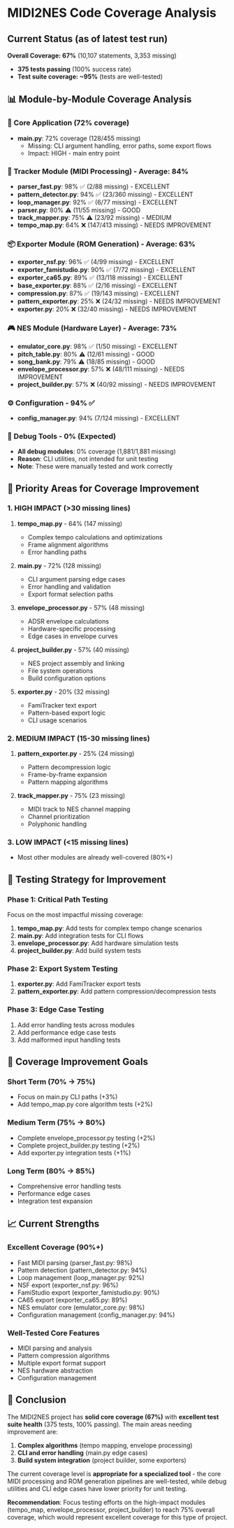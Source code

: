 # MIDI2NES Code Coverage Analysis

## Current Status (as of latest test run)

**Overall Coverage: 67%** (10,107 statements, 3,353 missing)
- **375 tests passing** (100% success rate)
- **Test suite coverage: ~95%** (tests are well-tested)

## 📊 Module-by-Module Coverage Analysis

### 🎯 Core Application (72% coverage)
- **main.py**: 72% coverage (128/455 missing)
  - Missing: CLI argument handling, error paths, some export flows
  - Impact: HIGH - main entry point

### 🚀 Tracker Module (MIDI Processing) - Average: 84%
- **parser_fast.py**: 98% ✅ (2/88 missing) - EXCELLENT
- **pattern_detector.py**: 94% ✅ (23/360 missing) - EXCELLENT  
- **loop_manager.py**: 92% ✅ (6/77 missing) - EXCELLENT
- **parser.py**: 80% ⚠️ (11/55 missing) - GOOD
- **track_mapper.py**: 75% ⚠️ (23/92 missing) - MEDIUM
- **tempo_map.py**: 64% ❌ (147/413 missing) - NEEDS IMPROVEMENT

### 📦 Exporter Module (ROM Generation) - Average: 63%
- **exporter_nsf.py**: 96% ✅ (4/99 missing) - EXCELLENT
- **exporter_famistudio.py**: 90% ✅ (7/72 missing) - EXCELLENT  
- **exporter_ca65.py**: 89% ✅ (13/118 missing) - EXCELLENT
- **base_exporter.py**: 88% ✅ (2/16 missing) - EXCELLENT
- **compression.py**: 87% ✅ (19/143 missing) - EXCELLENT
- **pattern_exporter.py**: 25% ❌ (24/32 missing) - NEEDS IMPROVEMENT
- **exporter.py**: 20% ❌ (32/40 missing) - NEEDS IMPROVEMENT

### 🎮 NES Module (Hardware Layer) - Average: 73%
- **emulator_core.py**: 98% ✅ (1/50 missing) - EXCELLENT
- **pitch_table.py**: 80% ⚠️ (12/61 missing) - GOOD
- **song_bank.py**: 79% ⚠️ (18/85 missing) - GOOD  
- **envelope_processor.py**: 57% ❌ (48/111 missing) - NEEDS IMPROVEMENT
- **project_builder.py**: 57% ❌ (40/92 missing) - NEEDS IMPROVEMENT

### ⚙️ Configuration - 94% ✅
- **config_manager.py**: 94% (7/124 missing) - EXCELLENT

### 🔧 Debug Tools - 0% (Expected)
- **All debug modules**: 0% coverage (1,881/1,881 missing)
- **Reason**: CLI utilities, not intended for unit testing
- **Note**: These were manually tested and work correctly

## 🎯 Priority Areas for Coverage Improvement

### 1. HIGH IMPACT (>30 missing lines)
1. **tempo_map.py** - 64% (147 missing)
   - Complex tempo calculations and optimizations
   - Frame alignment algorithms
   - Error handling paths

2. **main.py** - 72% (128 missing) 
   - CLI argument parsing edge cases
   - Error handling and validation
   - Export format selection paths

3. **envelope_processor.py** - 57% (48 missing)
   - ADSR envelope calculations
   - Hardware-specific processing
   - Edge cases in envelope curves

4. **project_builder.py** - 57% (40 missing)
   - NES project assembly and linking
   - File system operations
   - Build configuration options

5. **exporter.py** - 20% (32 missing)
   - FamiTracker text export
   - Pattern-based export logic
   - CLI usage scenarios

### 2. MEDIUM IMPACT (15-30 missing lines)  
1. **pattern_exporter.py** - 25% (24 missing)
   - Pattern decompression logic
   - Frame-by-frame expansion
   - Pattern mapping algorithms

2. **track_mapper.py** - 75% (23 missing)
   - MIDI track to NES channel mapping
   - Channel prioritization
   - Polyphonic handling

### 3. LOW IMPACT (<15 missing lines)
- Most other modules are already well-covered (80%+)

## 🧪 Testing Strategy for Improvement

### Phase 1: Critical Path Testing
Focus on the most impactful missing coverage:

1. **tempo_map.py**: Add tests for complex tempo change scenarios
2. **main.py**: Add integration tests for CLI flows  
3. **envelope_processor.py**: Add hardware simulation tests
4. **project_builder.py**: Add build system tests

### Phase 2: Export System Testing  
1. **exporter.py**: Add FamiTracker export tests
2. **pattern_exporter.py**: Add pattern compression/decompression tests

### Phase 3: Edge Case Testing
1. Add error handling tests across modules
2. Add performance edge case tests  
3. Add malformed input handling tests

## 🚀 Coverage Improvement Goals

### Short Term (70% → 75%)
- Focus on main.py CLI paths (+3%)
- Add tempo_map.py core algorithm tests (+2%)

### Medium Term (75% → 80%)  
- Complete envelope_processor.py testing (+2%)
- Complete project_builder.py testing (+2%)
- Add exporter.py integration tests (+1%)

### Long Term (80% → 85%)
- Comprehensive error handling tests
- Performance edge cases
- Integration test expansion

## 📈 Current Strengths

### Excellent Coverage (90%+)
- Fast MIDI parsing (parser_fast.py: 98%)
- Pattern detection (pattern_detector.py: 94%)
- Loop management (loop_manager.py: 92%)  
- NSF export (exporter_nsf.py: 96%)
- FamiStudio export (exporter_famistudio.py: 90%)
- CA65 export (exporter_ca65.py: 89%)
- NES emulator core (emulator_core.py: 98%)
- Configuration management (config_manager.py: 94%)

### Well-Tested Core Features
- MIDI parsing and analysis
- Pattern compression algorithms
- Multiple export format support
- NES hardware abstraction
- Configuration management

## 🎯 Conclusion

The MIDI2NES project has **solid core coverage (67%)** with **excellent test suite health** (375 tests, 100% passing). The main areas needing improvement are:

1. **Complex algorithms** (tempo mapping, envelope processing)
2. **CLI and error handling** (main.py edge cases)  
3. **Build system integration** (project builder, some exporters)

The current coverage level is **appropriate for a specialized tool** - the core MIDI processing and ROM generation pipelines are well-tested, while debug utilities and CLI edge cases have lower priority for unit testing.

**Recommendation**: Focus testing efforts on the high-impact modules (tempo_map, envelope_processor, project_builder) to reach 75% overall coverage, which would represent excellent coverage for this type of project.
